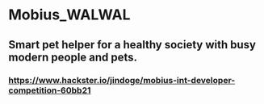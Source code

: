 # Mobius_WALWAL

## Smart pet helper for a healthy society with busy modern people and pets.

### https://www.hackster.io/jindoge/mobius-int-developer-competition-60bb21

